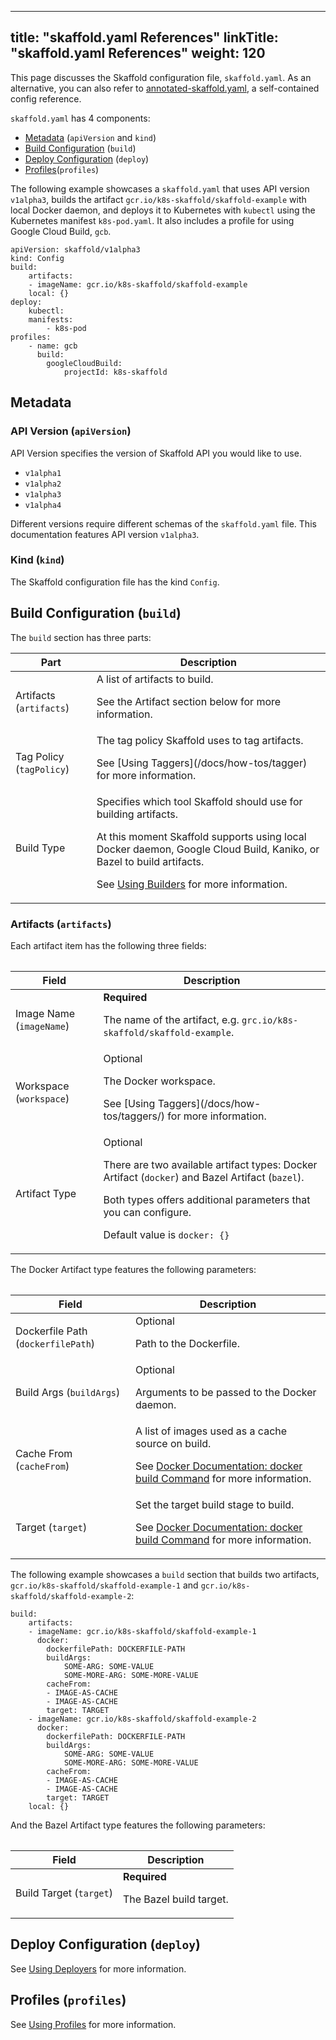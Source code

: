 
---
title: "skaffold.yaml References"
linkTitle: "skaffold.yaml References"
weight: 120
---

This page discusses the Skaffold configuration file, `skaffold.yaml`.
As an alternative, you can also refer to [annotated-skaffold.yaml](https://github.com/GoogleContainerTools/skaffold/blob/master/examples/annotated-skaffold.yaml), a self-contained config reference. 

`skaffold.yaml` has 4 components:

* [Metadata](#metadata) (`apiVersion` and `kind`)
* [Build Configuration](#build-configuration-build) (`build`)
* [Deploy Configuration](#deploy-configuration-deploy) (`deploy`)
* [Profiles](#profiles-`profiles`)(`profiles`)

The following example showcases a `skaffold.yaml` that uses API version
`v1alpha3`, builds the artifact `gcr.io/k8s-skaffold/skaffold-example`
with local Docker daemon, and deploys it to Kubernetes with `kubectl`
using the Kubernetes manifest `k8s-pod.yaml`. It also includes a profile
for using Google Cloud Build, `gcb`.

```
apiVersion: skaffold/v1alpha3
kind: Config
build:
    artifacts:
    - imageName: gcr.io/k8s-skaffold/skaffold-example
    local: {}
deploy:
    kubectl:
    manifests:
        - k8s-pod
profiles:
    - name: gcb
      build:
        googleCloudBuild:
            projectId: k8s-skaffold
```
## Metadata 
### API Version (`apiVersion`)

API Version specifies the version of Skaffold API you would like to use.

* `v1alpha1`
* `v1alpha2`
* `v1alpha3` 
* `v1alpha4`


Different versions require different schemas of the `skaffold.yaml` file.
This documentation features API version `v1alpha3`.

### Kind (`kind`)

The Skaffold configuration file has the kind `Config`.

## Build Configuration (`build`)

The `build` section has three parts:

<table>
    <thead>
        <tr>
            <th>Part</th>
            <th>Description</th>
        </tr>
    </thead>
    <tbody>
        <tr>
            <td>Artifacts (<code>artifacts</code>)</td>
            <td>
                A list of artifacts to build.
                <p>See the Artifact section below for more information.</p>
            </td>
        </tr>
        <tr>
            <td>Tag Policy (<code>tagPolicy</code>)</td>
            <td>
                The tag policy Skaffold uses to tag artifacts.
                <p>See [Using Taggers](/docs/how-tos/tagger) for more information.</p>
            </td>
        </tr>
        <tr>
            <td>Build Type</td>
            <td>
                Specifies which tool Skaffold should use for building artifacts.
                <p>At this moment Skaffold supports using local Docker daemon, Google Cloud Build, Kaniko, or Bazel to build artifacts.</p>
                <p>See <a href="/docs/how-tos/builders">Using Builders</a> for more information.</p>
            </td>
        </tr>
    </tbody>
<table>

### Artifacts (`artifacts`)

Each artifact item has the following three fields:

<table>
    <thead>
        <tr>
            <th>Field</th>
            <th>Description</th>
        </tr>
    </thead>
    <tbody>
        <tr>
            <td>Image Name (<code>imageName</code>)</td>
            <td>
                <b>Required</b>
                <p>The name of the artifact, e.g. <code>grc.io/k8s-skaffold/skaffold-example</code>.</p>
            </td>
        </tr>
        <tr>
            <td>Workspace (<code>workspace</code>)</td>
            <td>
                Optional
                <p>The Docker workspace.</p>
                <p>See [Using Taggers](/docs/how-tos/taggers/) for more information.</p>
            </td>
        </tr>
        <tr>
            <td>Artifact Type</td>
            <td>
                Optional
                <p>There are two available artifact types: Docker Artifact (<code>docker</code>) and Bazel Artifact (<code>bazel</code>).</p>
                <p>Both types offers additional parameters that you can configure.</p>
                <p>Default value is <code>docker: {}</code></p>
            </td>
        </tr>
    </tbody>
<table>

The Docker Artifact type features the following parameters:

<table>
    <thead>
        <tr>
            <th>Field</th>
            <th>Description</th>
        </tr>
    </thead>
    <tbody>
        <tr>
            <td>Dockerfile Path (<code>dockerfilePath</code>)</td>
            <td>
                Optional
                <p>Path to the Dockerfile.</p>
            </td>
        </tr>
        <tr>
            <td>Build Args (<code>buildArgs</code>)</td>
            <td>
                Optional
                <p>Arguments to be passed to the Docker daemon.</p>
            </td>
        </tr>
        <tr>
            <td>Cache From (<code>cacheFrom</code>)</td>
            <td>
                A list of images used as a cache source on build.
                <p>See <a href="https://docs.docker.com/edge/engine/reference/commandline/build/">Docker Documentation: docker build Command</a> for more information.</p>
            </td>
        </tr>
        <tr>
            <td>Target (<code>target</code>)</td>
            <td>
                Set the target build stage to build.
                <p>See <a href="https://docs.docker.com/edge/engine/reference/commandline/build/">Docker Documentation: docker build Command</a> for more information.</p>
            </td>
        </tr>
    </tbody>
<table>

The following example showcases a `build` section that builds two artifacts,
`gcr.io/k8s-skaffold/skaffold-example-1` and `gcr.io/k8s-skaffold/skaffold-example-2`:

```
build:
    artifacts:
    - imageName: gcr.io/k8s-skaffold/skaffold-example-1
      docker:
        dockerfilePath: DOCKERFILE-PATH
        buildArgs:
            SOME-ARG: SOME-VALUE
            SOME-MORE-ARG: SOME-MORE-VALUE
        cacheFrom:
        - IMAGE-AS-CACHE
        - IMAGE-AS-CACHE
        target: TARGET
    - imageName: gcr.io/k8s-skaffold/skaffold-example-2
      docker:
        dockerfilePath: DOCKERFILE-PATH
        buildArgs:
            SOME-ARG: SOME-VALUE
            SOME-MORE-ARG: SOME-MORE-VALUE
        cacheFrom:
        - IMAGE-AS-CACHE
        - IMAGE-AS-CACHE
        target: TARGET
    local: {}
```

And the Bazel Artifact type features the following parameters:

<table>
    <thead>
        <tr>
            <th>Field</th>
            <th>Description</th>
        </tr>
    </thead>
    <tbody>
        <tr>
            <td>Build Target (<code>target</code>)</td>
            <td>
                <b>Required</b>
                <p>The Bazel build target.</p>
            </td>
        </tr>
    </tbody>
<table>

## Deploy Configuration (`deploy`)

See [Using Deployers](/docs/how-tos/deployers) for more information.

## Profiles (`profiles`)

See [Using Profiles](/docs/how-tos/profiles) for more information.
